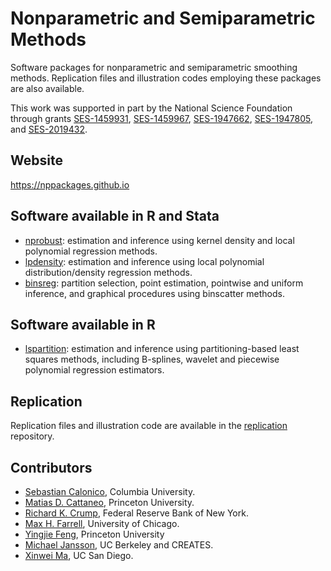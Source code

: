 # Nonparametric and Semiparametric Methods

Software packages for nonparametric and semiparametric smoothing methods. Replication files and illustration codes employing these packages are also available. 

This work was supported in part by the National Science Foundation through grants [SES-1459931](https://www.nsf.gov/awardsearch/showAward?AWD_ID=1459931), [SES-1459967](https://www.nsf.gov/awardsearch/showAward?AWD_ID=1459967), [SES-1947662](https://www.nsf.gov/awardsearch/showAward?AWD_ID=1947662), [SES-1947805](https://www.nsf.gov/awardsearch/showAward?AWD_ID=1947805), and [SES-2019432](https://www.nsf.gov/awardsearch/showAward?AWD_ID=2019432).

## Website

https://nppackages.github.io

## Software available in R and Stata

- [nprobust](https://github.com/rdpackages/nprobust): estimation and inference using kernel density and local polynomial regression methods.
- [lpdensity](https://github.com/rdpackages/lpdensity): estimation and inference using local polynomial distribution/density regression methods.
- [binsreg](https://github.com/rdpackages/binsreg): partition selection, point estimation, pointwise and uniform inference, and graphical procedures using binscatter methods.

## Software available in R

- [lspartition](https://github.com/rdpackages/lspartition): estimation and inference using partitioning-based least squares methods, including B-splines, wavelet and piecewise polynomial regression estimators.

## Replication

Replication files and illustration code are available in the [replication](https://github.com/nppackages-replication) repository.

## Contributors

- [Sebastian Calonico](https://sites.google.com/site/scalonico), Columbia University.
- [Matias D. Cattaneo](https://cattaneo.princeton.edu), Princeton University.
- [Richard K. Crump](https://www.newyorkfed.org/research/economists/crump), Federal Reserve Bank of New York.
- [Max H. Farrell](https://maxhfarrell.com/), University of Chicago.
- [Yingjie Feng](https://sites.google.com/site/yingjieum), Princeton University
- [Michael Jansson](http://www.econ.berkeley.edu/~mjansson/index.html), UC Berkeley and CREATES.
- [Xinwei Ma](https://sites.google.com/view/xinweima), UC San Diego.

<br><br>

